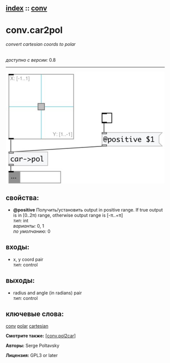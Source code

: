[index](index.html) :: [conv](category_conv.html)
---

# conv.car2pol

###### convert cartesian coords to polar

*доступно с версии:* 0.8

---




[![example](../examples/img/conv.car2pol.jpg)](../examples/pd/conv.car2pol.pd)







## свойства:

* **@positive** 
Получить/установить output in positive range. If true output is in [0..2π) range, otherwise output
range is [-π..+π]<br>
_тип:_ int<br>
_варианты:_ 0, 1<br>
_по умолчанию:_ 0<br>



## входы:

* x, y coord pair<br>
_тип:_ control



## выходы:

* radius and angle (in radians) pair<br>
_тип:_ control



## ключевые слова:

[conv](keywords/conv.html)
[polar](keywords/polar.html)
[cartesian](keywords/cartesian.html)



**Смотрите также:**
[\[conv.pol2car\]](conv.pol2car.html)




**Авторы:** Serge Poltavsky




**Лицензия:** GPL3 or later





